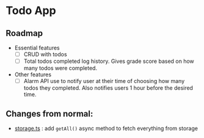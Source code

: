 # Todo App

## Roadmap

- Essential features
  - [ ] CRUD with todos
  - [ ] Total todos completed log history. Gives grade score based on how many todos were completed.
- Other features
  - [ ] Alarm API use to notify user at their time of choosing how many todos they completed. Also notifies users 1 hour before the desired time.

## Changes from normal:

- [storage.ts](src/utils/api/storage.ts) : add `getAll()` async method to fetch everything from storage
